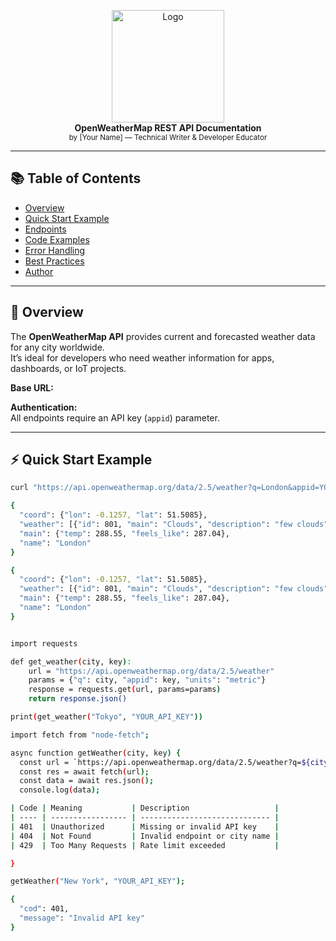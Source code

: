 <p align="center">
  <img src="./images/logo.png" width="180" alt="Logo"><br>
  <b>OpenWeatherMap REST API Documentation</b><br>
  <sub>by [Your Name] — Technical Writer & Developer Educator</sub>
</p>

---

## 📚 Table of Contents
- [Overview](#-overview)
- [Quick Start Example](#-quick-start-example)
- [Endpoints](#-endpoints)
- [Code Examples](#-code-examples)
- [Error Handling](#-error-handling)
- [Best Practices](#-best-practices)
- [Author](#-author)

---

## 🚀 Overview
The **OpenWeatherMap API** provides current and forecasted weather data for any city worldwide.  
It’s ideal for developers who need weather information for apps, dashboards, or IoT projects.

**Base URL:**


**Authentication:**  
All endpoints require an API key (`appid`) parameter.

---

## ⚡ Quick Start Example
```bash
curl "https://api.openweathermap.org/data/2.5/weather?q=London&appid=YOUR_API_KEY"

{
  "coord": {"lon": -0.1257, "lat": 51.5085},
  "weather": [{"id": 801, "main": "Clouds", "description": "few clouds"}],
  "main": {"temp": 288.55, "feels_like": 287.04},
  "name": "London"
}

{
  "coord": {"lon": -0.1257, "lat": 51.5085},
  "weather": [{"id": 801, "main": "Clouds", "description": "few clouds"}],
  "main": {"temp": 288.55, "feels_like": 287.04},
  "name": "London"
}


import requests

def get_weather(city, key):
    url = "https://api.openweathermap.org/data/2.5/weather"
    params = {"q": city, "appid": key, "units": "metric"}
    response = requests.get(url, params=params)
    return response.json()

print(get_weather("Tokyo", "YOUR_API_KEY"))

import fetch from "node-fetch";

async function getWeather(city, key) {
  const url = `https://api.openweathermap.org/data/2.5/weather?q=${city}&appid=${key}&units=metric`;
  const res = await fetch(url);
  const data = await res.json();
  console.log(data);

| Code | Meaning           | Description                   |
| ---- | ----------------- | ----------------------------- |
| 401  | Unauthorized      | Missing or invalid API key    |
| 404  | Not Found         | Invalid endpoint or city name |
| 429  | Too Many Requests | Rate limit exceeded           |

}

getWeather("New York", "YOUR_API_KEY");

{
  "cod": 401,
  "message": "Invalid API key"
}



